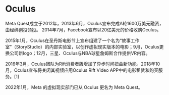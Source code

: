 # Oculus

Meta Quest成立于2012年，2013年6月，Oculus宣布完成A轮1600万美元融资，由经纬创投领投。
2014年7月，Facebook宣布以20亿美元的价格收购Oculus。

2015年1月，Oculus在圣丹斯电影节上宣布组建了一个名为“故事工作室”（StoryStudio）的内部实验室，以创作虚拟现实版本的电影；9月，Oculus更换公司新logo；12月，三星、Oculus与NBA球星詹姆斯合作提供VR内容。

2016年3月，Oculus团队为Rift消费者版增加了异步时间扭曲新功能。2018年10月，Oculus宣布将关闭其视频应用Oculus Rift Video APP中的电影租赁和购买服务。[1]

2022年1月，Meta 的虚拟现实部门已从 Oculus 更名为 Meta Quest。
